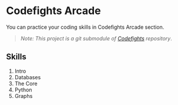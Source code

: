 # Codefights Arcade

You can practice your coding skills in Codefights Arcade section.

> _Note: This project is a git submodule of [Codefights](https://github.com/wachino/codefights) repository_.

## Skills

1. Intro
1. Databases
1. The Core
1. Python
1. Graphs